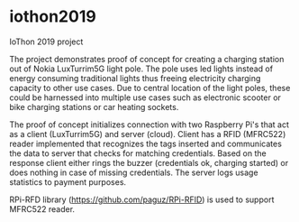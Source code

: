 # iothon2019
IoThon 2019 project

The project demonstrates proof of concept for creating a charging station out of Nokia LuxTurrim5G light pole. The pole uses led lights instead of energy consuming traditional lights thus freeing electricity charging capacity to other use cases. Due to central location of the light poles, these could be harnessed into multiple use cases such as electronic scooter or bike charging stations or car heating sockets.

The proof of concept initializes connection with two Raspberry Pi's that act as a client (LuxTurrim5G) and server (cloud). Client has a RFID (MFRC522) reader implemented that recognizes the tags inserted and communicates the data to server that checks for matching credentials. Based on the response client either rings the buzzer (credentials ok, charging started) or does nothing in case of missing credentials. The server logs usage statistics to payment purposes.

RPi-RFD library (https://github.com/paguz/RPi-RFID) is used to support MFRC522 reader.
